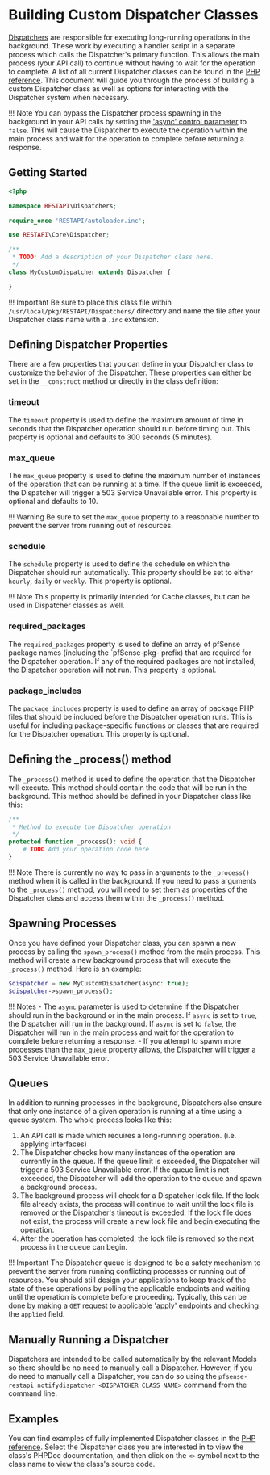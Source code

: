 # Building Custom Dispatcher Classes

[Dispatchers](https://pfrest.org/php-docs/classes/RESTAPI-Core-Dispatcher.html) are responsible for
executing long-running operations in the background. These work by executing a handler script in a separate process
which calls the Dispatcher's primary function. This allows the main process (your API call) to continue without having
to wait for the operation to complete. A list of all current Dispatcher classes can be found in the
[PHP reference](https://pfrest.org/php-docs/namespaces/restapi-dispatchers.html). This document will guide you through the process of building a custom Dispatcher class as well as
options for interacting with the Dispatcher system when necessary.

!!! Note
    You can bypass the Dispatcher process spawning in the background in your API calls by setting the ['async' control parameter](https://pfrest.org/COMMON_CONTROL_PARAMETERS/#async)
    to `false`. This will cause the Dispatcher to execute the operation within the main process and wait for the operation to
    complete before returning a response.

## Getting Started

```php
<?php

namespace RESTAPI\Dispatchers;

require_once 'RESTAPI/autoloader.inc';

use RESTAPI\Core\Dispatcher;

/**
 * TODO: Add a description of your Dispatcher class here.
 */
class MyCustomDispatcher extends Dispatcher {

}
```

!!! Important
    Be sure to place this class file within `/usr/local/pkg/RESTAPI/Dispatchers/` directory and name the file after your
    Dispatcher class name with a `.inc` extension.

## Defining Dispatcher Properties

There are a few properties that you can define in your Dispatcher class to customize the behavior of the Dispatcher. These properties
can either be set in the `__construct` method or directly in the class definition:

### timeout

The `timeout` property is used to define the maximum amount of time in seconds that the Dispatcher operation should run before
timing out. This property is optional and defaults to 300 seconds (5 minutes).

### max_queue

The `max_queue` property is used to define the maximum number of instances of the operation that can be running at a time. If the
queue limit is exceeded, the Dispatcher will trigger a 503 Service Unavailable error. This property is optional and defaults to 10.

!!! Warning
    Be sure to set the `max_queue` property to a reasonable number to prevent the server from running out of resources.

### schedule

The `schedule` property is used to define the schedule on which the Dispatcher should run automatically. This property 
should be set to either `hourly`, `daily` or `weekly`. This property is optional.

!!! Note
    This property is primarily intended for Cache classes, but can be used in Dispatcher classes as well.

### required_packages

The `required_packages` property is used to define an array of pfSense package names (including the `pfSense-pkg- prefix)
that are required for the Dispatcher operation. If any of the required packages are not installed, the Dispatcher operation will
not run. This property is optional.

### package_includes

The `package_includes` property is used to define an array of package PHP files that should be included before the Dispatcher
operation runs. This is useful for including package-specific functions or classes that are required for the Dispatcher operation.
This property is optional.

## Defining the _process() method

The `_process()` method is used to define the operation that the Dispatcher will execute. This method should contain the
code that will be run in the background. This method should be defined in your Dispatcher class like this:

```php
/**
 * Method to execute the Dispatcher operation
 */
protected function _process(): void {
    # TODO Add your operation code here
}
```

!!! Note
    There is currently no way to pass in arguments to the `_process()` method when it is called in the background.
    If you need to pass arguments to the `_process()` method, you will need to set them as properties of the Dispatcher class
    and access them within the `_process()` method.

## Spawning Processes

Once you have defined your Dispatcher class, you can spawn a new process by calling the `spawn_process()` method from the
main process. This method will create a new background process that will execute the `_process()` method. Here is an example:

```php
$dispatcher = new MyCustomDispatcher(async: true);
$dispatcher->spawn_process();
```

!!! Notes
    - The `async` parameter is used to determine if the Dispatcher should run in the background or in the main process. If
    `async` is set to `true`, the Dispatcher will run in the background. If `async` is set to `false`, the Dispatcher will
    run in the main process and wait for the operation to complete before returning a response.
    - If you attempt to spawn more processes than the `max_queue` property allows, the Dispatcher will trigger a 503 Service
    Unavailable error.

## Queues

In addition to running processes in the background,
Dispatchers also ensure that only one instance of a given operation is running at a time using a queue system. The
whole process looks like this:

1. An API call is made which requires a long-running operation. (i.e. applying interfaces)
2. The Dispatcher checks how many instances of the operation are currently in the queue. If the queue limit is exceeded,
   the Dispatcher will trigger a 503 Service Unavailable error. If the queue limit is not exceeded, the Dispatcher will
   add the operation to the queue and spawn a background process.
3. The background process will check for a Dispatcher lock file. If the lock file already exists, the process will continue to
   wait until the lock file is removed or the Dispatcher's timeout is exceeded. If the lock file does not exist, the
   process will create a new lock file and begin executing the operation.
4. After the operation has completed, the lock file is removed so the next process in the queue can begin.

!!! Important
    The Dispatcher queue is designed to be a safety mechanism to prevent the server from running conflicting processes or
    running out of resources. You should still design your applications to keep track of the state of these operations by
    polling the applicable endpoints and waiting until the operation is complete before proceeding. Typically, this can be
    done by making a `GET` request to applicable 'apply' endpoints and checking the `applied` field.

## Manually Running a Dispatcher

Dispatchers are intended to be called automatically by the relevant Models so there should be no need to
manually call a Dispatcher. However, if you do need to manually call a Dispatcher, you can do so using the
`pfsense-restapi notifydispatcher <DISPATCHER CLASS NAME>` command from the command line.

## Examples

You can find examples of fully implemented Dispatcher classes in the [PHP reference](https://pfrest.org/php-docs/namespaces/restapi-dispatchers.html).
Select the Dispatcher class you are interested in to view the class's PHPDoc documentation, and then click on the
`<>` symbol next to the class name to view the class's source code.
